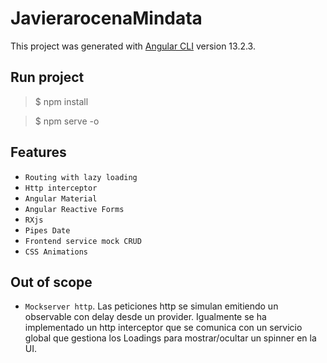 # JavierarocenaMindata

This project was generated with [Angular CLI](https://github.com/angular/angular-cli) version 13.2.3.

## Run project

> $ npm install

> $ npm serve -o

## Features

- `Routing with lazy loading`
- `Http interceptor`
- `Angular Material`
- `Angular Reactive Forms`
- `RXjs`
- `Pipes Date`
- `Frontend service mock CRUD`
- `CSS Animations`

## Out of scope

- `Mockserver http`.
  Las peticiones http se simulan emitiendo un observable con delay desde un provider. Igualmente se ha implementado un http interceptor que se comunica con un servicio global que gestiona los Loadings para mostrar/ocultar un spinner en la UI.

